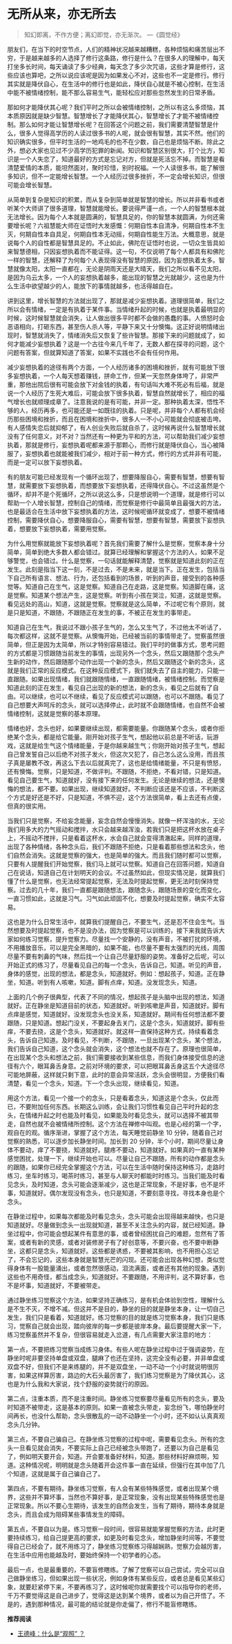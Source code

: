 # 无所从来，亦无所去


> 知幻即离，不作方便；离幻即觉，亦无渐次。   —《圆觉经》

朋友们，在当下的时空节点，人们的精神状况越来越糟糕，各种烦恼和痛苦层出不穷，于是越来越多的人选择了修行这条路，修行是什么？在很多人的理解中，每天打坐多长时间，每天诵读了多少经典，每天念了多少次咒语，这些才算是修行，这些应该也算吧，之所以说应该呢是因为如果发心不对，这些也不一定是修行。修行其实就是降伏自心，在生活中的修行也是如此，降伏自心就是不被心控制，在生活中能不被情绪控制，能不那么容易生气，能轻松应对那些忽然发生的日常矛盾。

那如何才能降伏其心呢？我们平时之所以会被情绪控制，之所以有这么多烦恼，其本质原因就是缺少智慧。智慧增长了才能降伏其心，智慧增长了才能不被情绪控制。那么如何才能让智慧增长呢？在回答这个问题之前，我们需要清楚智慧是什么，很多人觉得高学历的人读过很多书的人呢，就会很有智慧，其实不然。他们的知识确实很多，但平时生活的一地鸡毛的也不在少数，自己也是烦恼不断。除此之外，想必大家也见过不少高学历犯罪的新闻。知识和智慧区别很大，打个比方，知识是一个人失恋了，知道最好的方式是忘记对方，但就是死活忘不掉。而智慧是看清楚爱情的本质，能坦然面对，聚时珍惜，别时祝福。一个人读很多书，能了解很多知识，但不一定能增长智慧。一个人经历过很多挫折，不一定会增长知识，但很可能会增长智慧。

从简单到复杂是知识的积累，而从复杂到简单就是智慧的增长。所以并非看书或者听某个大师讲了很多道理，智慧就能增长。要说得严谨一点，一个人的智慧根本就无法增长。因为每个人本就是圆满的，智慧具足的，你的智慧本就圆满，为何还需要增长呢？六祖慧能大师在证悟时大发感慨：何期自性本自清净，何期自性本不生灭，何期自性本自具足，何期自性本无动摇，何期自性能生万法。大概意思，就是说每个人的自性都是智慧具足的。不止如此，佛陀在证悟时也说，一切众生皆具如来智慧德相，只因妄想执着而不能证得。这一句，不仅说明了每个人都具有和佛陀一样的智慧，还解释了为何每个人表现得没有智慧的原因，因为妄想执着太多。智慧就像太阳，太阳一直都在，无论是阴雨天还是大晴天，我们之所以看不见太阳，是因为乌云太多，一个人的妄想执着越多，能出现的智慧之光就越少，这也是为什么生活中欲望越少的人，能放下的事情就越多，也活得越自在。

讲到这里，增长智慧的方法就出现了，那就是减少妄想执着。道理很简单，我们之所以会有情绪，一定是有执着于某件事。当情绪升起的时候，也就是执着最明显的时候，这时候智慧就会消失，让人做出很多平时都不会做的愚蠢的事。人愤怒时会恶语相向，打砸东西，甚至伤人杀人等，平静下来又十分懊悔。这正好说明情绪出现时，智慧就消失了，情绪消失后又恢复了些许智慧。那接下来的问题就成了，如何才能减少妄想执着？这是一个古往今来几千年了，无数人都在探寻的问题，这个问题有答案，但就算知道了答案，如果不实践也不会有任何作用。

减少妄想执着的途径有两个方面，一个人经历诸多的困境和挫折，就有可能放下很多妄想执着，一个人每天想着赚钱，拼命工作，但某一天忽然身体垮了，非常严重，那他出院后很有可能会放下对金钱的执着，有句话叫大难不死必有后福，就是说一个人经历了生死大难后，可能会放下很多执着，智慧自然就增长了，相应的福气增长也就顺理成章了。注意我说的是有可能，并非一定。那种执着太深，悟性不够的人，经历再多，也可能还是一如既往的执着。只是呢，并非每个人都有机会经历那些困境和挫折，而且在困境和挫折中，很多人一不小心可能就会彻底被击垮。有人感情失恋后就抑郁了，有人创业失败后就自杀了，这时候再说什么智慧增长就没有了任何意义，对不对？当然还有一种更为平和的方法，可以帮助我们减少妄想执着，那就是修行，妄想执着呢都来源于那颗心，而修行就是降伏自心，当心被降服了，妄想执着也就能被我们减少，相对于前一种方式，修行的方式并非有可能，而是一定可以放下妄想执着。

有的朋友可能已经发现有一个循环出现了，想要降服自心，需要有智慧，想要有智慧，就需要放下妄想执着，而想要放下妄想执着，还得降伏自心。不过这虽然是个循环，却并不是个死循环，之所以说这么多，只是想说明一个道理，就是修行可以帮助一个人增长智慧，控制自己的情绪，而觉察是修行中最简单且最强大的方法，也是最适合在生活中放下妄想执着的方法，这时候呢循环就变成了，想要不被情绪控制，需要降伏自心，想要降服自心，需要有智慧，想要有智慧，需要放下妄想执着，想要放下妄想执着，需要用觉察。

为什么用觉察就能放下妄想执着呢？首先我们需要了解什么是觉察，觉察本身十分简单，简单到绝大多数人都会错过。就算已经理解和掌握这个方法的人，如果不足够警觉，也会错过。什么是觉察，一句话就能解释清楚，觉察就是知道此刻的正在发生。此刻是指当下这一刻，不是过去，不是未来，就是当下。正在发生，包括当下自己所有语言、想法、行为，还包括看到的场景，听到的声音，接受到的各种感觉等。知道自己在生气，这是觉察。知道自己在走路，这是觉察。知道脚在痛，这是觉察。知道某个想法产生，这是觉察。听到有小孩在哭泣，知道，这就是觉察。看见远处的高山，知道，这就是觉察。觉察就是这么简单，不过呢它有个原则，就是只是知道，不跟随，不跟随正在发生的事，不被正在发生的事带走。

知道自己在生气，我说过不跟小孩子生气的，怎么又生气了，不过他太不听话了，每次都这样，这就不是觉察。从懊悔开始，已经被当前的事情带走了。觉察虽然很简单，但正是因为太简单，所以才特别容易错过。我们平时的做事方式，思考问题的方式都是习惯跟随当前发生的事情，出现另外一个念头，然后又跟随那个念头产生新的动作，然后跟随那个动作出现一个新的念头，然后又跟随这个新的念头，这就是我们正常的反应模式。在这种反应模式下，我们就失去了自主的能力，只能一直跟随。如果出现情绪，我们就跟随情绪，一直跟随情绪，被情绪控制。而觉察是知道此刻的正在发生，看见自己出现的新的想法，新的念头，看见之后就有了自由。可以继续，也可以不继续，看见了反应模式可以跟随，也可以不跟随。看见了自己想要大声呵斥的念头，就可以选择停止，此时就不会跟随情绪，也自然不会被情绪控制，这就是觉察的基本原理。

情绪也好，念头也好，如果要继续出现，都需要能量。你跟随某个念头，或者你拒绝某个念头，都是给它能量。刚开始对孩子生气，想起他以前总是不听话，玩游戏，这就是给生气这个情绪能量，于是你越来越生气；你刚开始对孩子生气，想起自己曾发誓自己以后绝不对孩子发火，但这次又犯了，自己怎么这么没用，而且孩子真是屡教不改，再这么下去以后就真完了，这也是给情绪能量，不只是有愤怒，还有懊悔。觉察，只是知道，不做评判。不跟随，不拒绝，不看对错，只是知道。看见自己要生气，知道就好，没有接下来的任何发生。无论是继续的想法，还是懊悔的想法，都不要。如果出现，继续知道就好。不判断应该还是不应该，不判断这个方式是好还是不好，只是知道，不惧不迎，这个方法很简单，看上去还有点傻，但真的很实用。

当我们只是觉察，不给妄念能量，妄念自然会慢慢消失。就像一杯浑浊的水，无论我们用多大的力气摇动和搅拌，水只会越来越浑浊，若我们只是把这杯水放在桌子上，不摇动不搅拌，只是看着这杯水，水会自己就会变得清澈起来。同样的道理，出现了各种情绪，各种念头后，我们不跟随不拒绝，只是看着那些想法和念头，他们自然会消失。这就是觉察的强大，也是简单的强大。而且我们随时都可以觉察，只要有人提醒我们开始觉察，我们马上就可以觉察。知道自己在回答问题，知道自己在说话，知道自己在计划明天的会议。不过虽然如此，但现实情况是，就算我们懂了什么是觉察，也无法经常提起觉察，无法及时提起觉察，更无法时刻保持觉察。过去的几十年，我们一直都是跟随想法，跟随念头，跟随场景的变化而变化，一直习惯如此，这就是习气。习气如此顽固不化，想要及时提起觉察，确实不太容易。

这也是为什么日常生活中，就算我们提醒自己，不要生气，还是忍不住会生气。当然想要及时提起觉察，也不是没办法，因为觉察是可以训练的，接下来我就告诉大家如何练习觉察，提升觉察力。尽量找一个安静的，没有声音，不被打扰的环境，不用播放音乐，可以是完全黑暗的，如果不能，也尽量不要有太强烈的光线，周围尽量不要有刺鼻的气味，然后找一个让自己尽量舒服的姿势。准备好之后呢，可以开始正式的练习了，尽量看见自己的每一个念头，告诉自己，知道。听见的声音，身体的感觉，出现的想法，都是念头，知道就好。例如：想起孩子，知道。正在静坐，知道。听到有人咳嗽，知道。脚有点痒，知道。没发现念头，知道。

上面的几个例子很典型，代表了不同的情况，想起孩子是头脑中出现的想法，知道就好。正在静坐是知道目前的状态，知道就好。听到咳嗽是声音，知道就好。脚有点痒是感觉，知道就好。没发现念头也没关系，知道就好。期间有任何想法都不要跟随，只是知道。想起门没关，不要起身去关门，这是个念头，知道就好。脚有些痒，不要去挠，这是个念头，知道就好。就这样一直保持这种方式，持续看着念头，告诉自己知道。及时看见，不判断，不跟随，一旦出现某个念头，某个想法，我们告诉自己知道，这个念头就会消失，这个想法也就不存在了。原理也很简单，在出现某个念头和想法之前，我们需要接收到某些信息，而我们身体接受信息的途径有六个，眼耳鼻舌身意。之前对环境的要求，可以把眼耳鼻舌身这五个大途径尽可能地屏蔽，这样就只剩下意，此时的意会异常活跃，念头会很明显，方便我们看清楚，看见一个念头，知道。下一个念头出现，继续看见，知道。

用这个方法，看见一个接一个的念头，只是看着念头，知道这是个念头，仅此而已，不要附加任何东西。长期这么训练，会让我们习惯性看见自己平时升起的念头，在情绪升起之时也能及时看见，如果能及时看见念头，就可以选择不被其带走，自然也就不会被情绪所控制。这个方法在禅修中叫观。也是心经的第一个字，观自在的观。循序渐进，掌握了这个方法，每天睡觉前静坐 10 分钟，随着自己对觉察的熟悉，可以逐步加长静坐时间。加长到 20 分钟，半个小时，期间尽量让身体不要动，痒了不要挠，知道就好。腿疼不要动，知道就好。如果真的一直有某种感觉困扰，处理一下，继续开始也可以。尽量让自己不跟随，所有的动作都是念头的跟随，如果你已经完全掌握这个方法，可以在生活中随时保持这种练习，走路时练习，坐车时练习，喝茶时练习，甚至与人聊天时都能时时练习。当我们能及时看见念头，及时知道，念头可能会逐渐减少，这也是正常现象，不是好事，也不是坏事，知道就好。偶尔发现没有念头，也只是知道，不要刻意寻找，寻找本身也是个念头。

在静坐过程中，如果每次都能及时看见念头，念头可能会出现得越来越快，也只是知道就好。尽量做到念头一出现就知道，甚至不关注念头的内容，就已经知道。静坐过程中，你可能会想起某件有意思的事，或者曾经困扰自己的难题，忽然有了答案，或者有新的灵感，或者对装修房子有了好创意等，不要兴奋，也不要中断静坐，这都只是念头，知道就好。这些都是诱惑，不要被其影响，也不用担心忘记了，不会忘记的，这些本身就是智慧光芒的闪现。还可能会出现各种幻想，类似觉得身体有一股能量涌出，或者忽然很感动，泪流满面，或者还有其他的现象。遇到这些也不用奇怪，都当成念头，知道就好。不要跟随，不用评判，这不算好事，也不是坏事，知道就好，不要被带走。

通过静坐练习觉察这个方法，如果坚持正确练习，是有机会体验到空性，理解什么是不生不灭，不增不减。但这并不是目的，静坐的目的就是静坐本身，让一切自己发生，我们只是看着，知道就好。练习觉察的目的就是练习觉察本身，我们只是练习，觉察自己就会出现，踏向彼岸的每一步都是彼岸本身。最后要提醒大家一下，练习觉察虽然并不复杂，但很容易就走入岔道，有几点需要大家注意的地方：

第一点，不要把练习觉察当成练习身体。有些人呢在静坐过程中过于强调姿势，在静坐时呢非要坚持单盘或双盘，腿麻了也还在坚持，这完全没有必要，并非单盘或双盘不好，但我们不是来练腿的，并不是双盘坐，一动不动一个小时就说明很厉害，如果这样算厉害，路边的大石头最厉害了，我们练习觉察是为了降伏其心，这也是为什么我和大家说，找个舒服的姿势就行的原因。

第二点，注重本质，而不是注重时间。静坐练习觉察要尽量看见所有的念头，要及时知道不被带走，这是基本的原则。如果一直被念头带走，妄念纷飞，哪怕静坐时间再长，也没什么帮助，念头很散乱的一动不动静坐一个小时，还不如认认真真观念头几分钟。

第三点，不要自己骗自己。在静坐练习觉察的过程中呢，需要看见念头。所有的念头一旦看见就会消失，不要实际上自己已经被念头带跑了，还要以为自己是看见了，例如明天要开会，知道。开会要准备好材料，知道。那些材料好麻烦啊，知道。这种情况呢，明明就是念头随着开会这件事一直在延续，但强行在其中加了几个知道，这就是属于自己骗自己了。

第四点，不要有期待。静坐练习觉察，有人会有某些特殊感觉，或者出现某个境界，这些并不算坏事，当然也不算好事，是正常现象，没有出现某些特殊感觉也是正常现象。所以不要心生期待，该发生的自然会发生，当有了期待，期待本身就是念头，而且会成为阻碍某些事情发生的障碍。

第五点，不要自以为是。练习觉察一段时间，很容易就能掌握觉察的方法，此时更要持续练习，给自己提更高的要求，如更及时看见念头，增加静坐时间等，不要觉得自己已经会了，就不用练习了，静坐练习觉察练习得越娴熟，觉察力会越厉害，在生活中应用也能越及时，要始终保持一个初学者的心态。

最后一点，也是最重要的，不要盲修瞎练。了解了觉察可以自己尝试，完全可以自己做静坐练习，但如果出现一些状况，例如身体有某些反应，或者总是看见某些幻象，就要赶紧停下来，不要再练习了，这时候呢你就需要找个可以指导你的老师，千万不要觉得这是自己进步了，觉得这是达到某个境界，或者以为自己开悟了。不是的，遇到那种情况，最可能的结论就是你走偏了，修行不能盲修瞎练。

**推荐阅读**

- [王德峰：什么是“观照” ？](https://www.bilibili.com/video/BV1fZ421x7dg/?spm_id_from=333.880.my_history.page.click&vd_source=21db84374de3d6785c04b0329b69e5e5)

